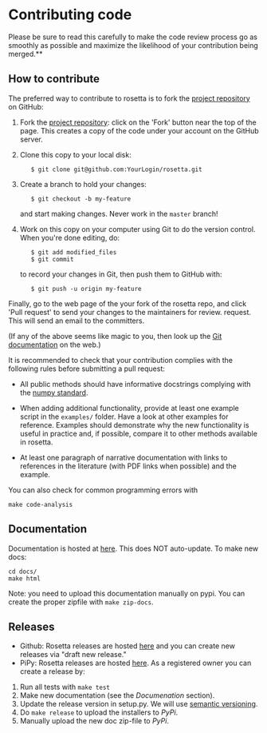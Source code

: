 
Contributing code
=================

Please be sure to read this carefully to make
the code review process go as smoothly as possible and maximize the
likelihood of your contribution being merged.**

How to contribute
-----------------

The preferred way to contribute to rosetta is to fork the 
[project repository](https://github.com/columbia-applied-data-science/rosetta/) on
GitHub:

1. Fork the [project repository](https://github.com/columbia-applied-data-science/rosetta/):
   click on the 'Fork' button near the top of the page. This creates
   a copy of the code under your account on the GitHub server.

2. Clone this copy to your local disk:

          $ git clone git@github.com:YourLogin/rosetta.git

3. Create a branch to hold your changes:

          $ git checkout -b my-feature

   and start making changes. Never work in the ``master`` branch!

4. Work on this copy on your computer using Git to do the version
   control. When you're done editing, do:

          $ git add modified_files
          $ git commit

   to record your changes in Git, then push them to GitHub with:

          $ git push -u origin my-feature

Finally, go to the web page of the your fork of the rosetta repo,
and click 'Pull request' to send your changes to the maintainers for
review. request. This will send an email to the committers.

(If any of the above seems like magic to you, then look up the 
[Git documentation](http://git-scm.com/documentation) on the web.)

It is recommended to check that your contribution complies with the
following rules before submitting a pull request:

-  All public methods should have informative docstrings complying with
   the [numpy standard](https://github.com/numpy/numpy/blob/master/doc/HOWTO_DOCUMENT.rst.txt#docstring-standard).

-  When adding additional functionality, provide at least one
   example script in the `examples/` folder. Have a look at other
   examples for reference. Examples should demonstrate why the new
   functionality is useful in practice and, if possible, compare it
   to other methods available in rosetta.

-  At least one paragraph of narrative documentation with links to
   references in the literature (with PDF links when possible) and
   the example.

You can also check for common programming errors with

    make code-analysis

Documentation
-------------

Documentation is hosted at [here](http://pythonhosted.org/rosetta).  This does NOT auto-update.  To make new docs:

    cd docs/
    make html

Note: you need to upload this documentation manually on pypi.   You can create the proper zipfile with `make zip-docs`.

Releases
--------
* Github: Rosetta releases are hosted [here](https://github.com/columbia-applied-data-science/rosetta/releases) and you can create new releases via "draft new release."
* PiPy: Rosetta releases are hosted [here](https://pypi.python.org/pypi?%3Aaction=pkg_edit&name=rosetta). As a registered owner you can create a release by:

1. Run all tests with `make test`
2. Make new documentation (see the *Documenation* section).
3. Update the release version in setup.py.  We will use [semantic versioning](http://semver.org/).
4. Do `make release` to upload the installers to *PyPi*.
5. Manually upload the new doc zip-file to *PyPi*.
